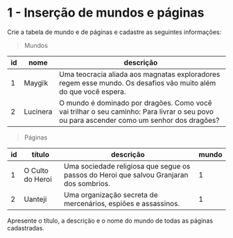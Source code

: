 # 1 - Inserção de mundos e páginas

Crie a tabela de mundo e de páginas e cadastre as seguintes informações:

> Mundos

| id | nome | descrição |
| --- | --- | --- |
| 1 | Maygïk | Uma teocracia aliada aos magnatas exploradores regem esse mundo. Os desafios vão muito além do que você espera. |
| 2 | Lucinera | O mundo é dominado por dragões. Como você vai trilhar o seu caminho:  Para livrar o seu povo ou para ascender como um senhor dos dragões? |

> Páginas

| id  | título| descrição | mundo |
| --- | --- | --- | --- |
| 1	| O Culto do Heroi | Uma sociedade religiosa que segue os passos do Heroi que salvou Granjaran dos sombrios. | 1 |
| 2	| Uanteji | Uma organização secreta de mercenários, espiões e assassinos. | 1 |

Apresente o título, a descrição e o nome do mundo de todas as páginas cadastradas.
